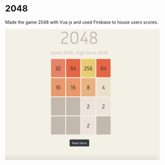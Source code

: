 # 2048
Made the game 2048 with Vue.js and used Firebase to house users scores.

<p align="center">
<img src ="../images/2048.png" width="650">
</p>
